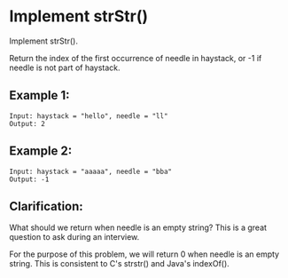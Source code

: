 # Implement strStr()

Implement strStr().

Return the index of the first occurrence of needle in haystack, or -1 if needle is not part of haystack.

## Example 1:

```
Input: haystack = "hello", needle = "ll"
Output: 2
```

## Example 2:

```
Input: haystack = "aaaaa", needle = "bba"
Output: -1
```

## Clarification:

What should we return when needle is an empty string? This is a great question to ask during an interview.

For the purpose of this problem, we will return 0 when needle is an empty string. This is consistent to C's strstr() and Java's indexOf().
